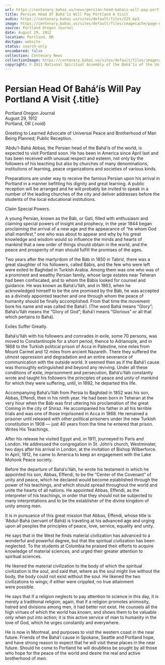 ```yaml
---
url: https://centenary.bahai.us/news/persian-head-bahais-will-pay-portland-visit
title: Persian Head Of Bahá’ís Will Pay Portland A Visit
audio: https://centenary.bahai.us/sites/default/files/225.mp3
image: https://centenary.bahai.us/sites/default/files/imagecache/page-main-image/images/press_clippings/08-29-1912%20Portland%20OR%20Journal%20Persian%20Hd%20Bahais%20Visit.png
source: Portland Oregon Journal
date: August 29, 1912
location: Portland, OR
doctype: website
status: search-only
encumbered: false
collection: Centenary News
collectionImage: https://centenary.bahai.us/sites/default/files/imagecache/theme-image/main_image/abdulbaha-overview-small_0.jpg
copyright: © 2011 National Spiritual Assembly of the Bahá’ís of the United States
---
```



# Persian Head Of Bahá’ís Will Pay Portland A Visit {.title}

Portland Oregon Journal  
August 29, 1912  
Portland, OR
{.noid}  



Greeting to Learned Advocate of Universal Peace and Brotherhood of Man Being Planned; Public Reception.

‘Abdu’l-Bahá Abbas, the Persian head of the Bahá’ís of the world, is expected to visit Portland soon. He has been in America since April last and has been received with unusual respect and esteem, not only by the followers of his teaching but also by churches of many denominations, institutions of learning, peace organizations and societies of various kinds.

Preparations are under way to receive the famous Persian upon his arrival in Portland in a manner befitting his dignity and great learning. A public reception will be arranged and he will probably be invited to speak in a number of the leading churches of the city and deliver addresses before the students of the local educational institutions.

Claim Special Powers.

A young Persian, known as the Báb, or Gati, filled with enthusiasm and claiming special powers of insight and prophecy, in the year 1844 began proclaiming the arrival of a new age and the appearance of “he whom God shall manifest,” one who was about to appear and why by his great knowledge and wisdom would so influence the minds and hearts of mankind that a new order of things should obtain in the world, and the peace and prosperity of man should fulfill the promises of the ages.

Two years after the martyrdom of the Báb in 1850 in Tabriz, there was a great slaughter of his followers, called Bábis, and the few who were left were exiled to Baghdad in Turkish Arabia. Among them was one who was of a prominent and wealthy Persian family, whose large estates near Teheran had been confiscated, and to whom the Bábis looked for counsel and guidance. He was known as Bahá’u’lláh, and in 1863, when he acknowledged himself to be the one promised by the Báb, he was accepted as a divinely appointed teacher and one through whom the peace of humanity should be finally accomplished. From that time the movement bore his name and was called the Bahá’í. (The word Bahá means “Glory”; Bahá’u’lláh means the “Glory of God”; Bahá’í means “Glorious” or all that which pertains to Bahá).

Exiles Suffer Greatly.

Bahá’u’lláh with his followers and comrades in exile, some 70 persons, was moved to Constantinople for a short period, thence to Adrianople, and in 1868 to the Turkish political prison of Acca in Palestine, nine miles from Mount Carmel and 12 miles from ancient Nazareth. There they suffered the utmost oppression and degradation and an entire severance of communication with the outside world. It seemed then as if the Bahá’í cause was thoroughly extinguished and beyond any reviving. Under all these conditions of exile, imprisonment and persecution, Bahá’u’lláh constantly wrote and taught his followers the principles of peace and unity of mankind for which they were suffering, until, in 1892, he departed this life.

Accompanying Bahá’u’lláh from Persia to Baghdad in 1852 was his son, Abbas, Effendi, then in his ninth year. He had been born in Teheran at the very hour when the Báb was first uttering his proclamation of the great Coming in the city of Shiraz. He accompanied his father in all his terrible trials and was one of those imprisoned in Acca in 1868. He remained a prisoner until released with other political prisoners under the new Turkish constitution in 1908 — just 40 years from the time he entered that prison.  
Writes His Teachings.

After his release he visited Egypt and, in 1911, journeyed to Paris and London. He addressed the congregation in St. John’s church, Westminster, two days after his arrival in London, at the invitation of Bishop Wilberforce. In April, 1912, he came to America to keep an engagement with the Lake Mohonk Peace society.

Before the departure of Bahá’u’lláh, he wrote his testament in which he appointed his son, Abbas, Effendi, to be the “Center of the Covenant” of unity and peace, which he declared would become established through the power of his teachings, and which should spread throughout the world and unite the hearts of all nations. He appointed Abbas, Effendi, as the interpreter of his teachings, in order that they should not be subjected to many interpretations and to be the establisher of the divine kingdom of unity among men.

It is in pursuance of this great mission that Abbas, Effendi, whose title is ‘Abdul-Bahá (servant of Bahá) is traveling at his advanced age and urging upon all peoples the principles of peace, love, service, equality and unity.

He says that in the West he finds material civilization has advanced to a wonderful and powerful degree, but that the spiritual civilization has been neglected. To the students at Columbia he praised their efforts to acquire knowledge of material sciences, and urged their greater attention to spiritual sciences.

He likened the material civilization to the body of which the spiritual civilization is the soul, and said that, where as the soul might live without the body, the body could not exist without the soul. He likened the two civilizations to wings; if either were crippled, no true attainment were possible.

He says that if a religion neglects to pay attention to science in this day, it is merely a traditional religion; again, that if a religion promotes animosity, hatred and divisions among men, it had better not exist. He counsels all the high virtues of which the world has known, and shows them to be valuable only when put into action; it is this active service of man to humanity in the love of God, which he urges constantly and everywhere.

He is now in Montreal, and purposes to visit the western coast in the near future. Friends of the Bahá’í cause in Spokane, Seattle and Portland hope, and have strong reason to expect that he will visit these places in the near future. Should he come to Portland he will doubtless be sought by all those who hope for the peace of the world and desire the real and active brotherhood of men.